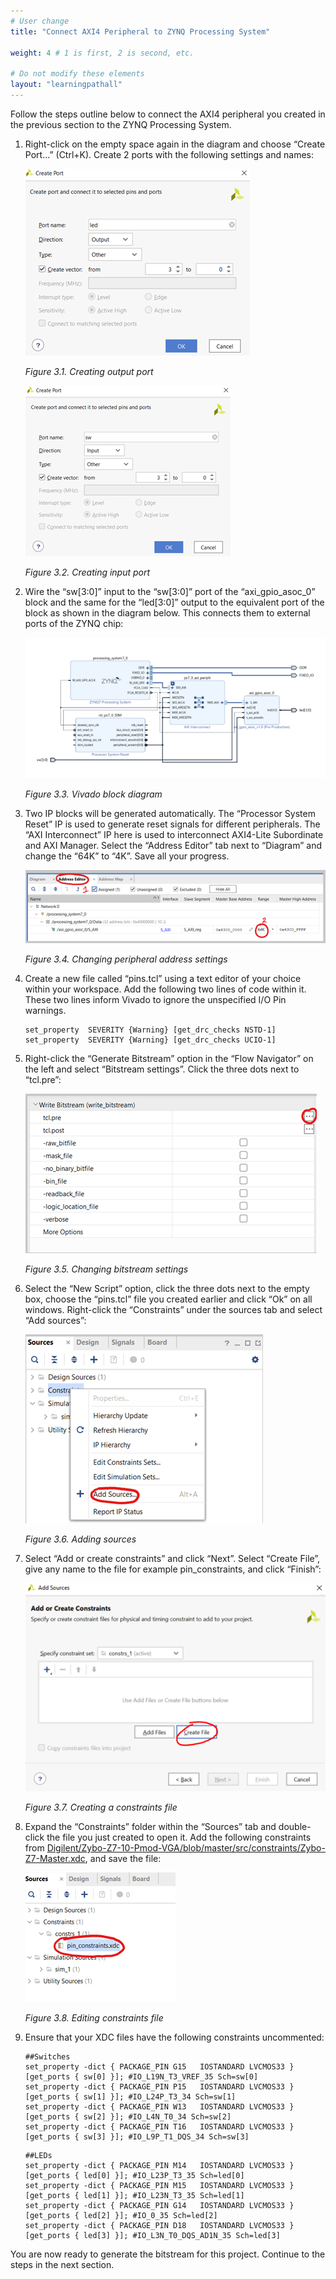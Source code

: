 ```yaml
---
# User change
title: "Connect AXI4 Peripheral to ZYNQ Processing System" 

weight: 4 # 1 is first, 2 is second, etc.

# Do not modify these elements
layout: "learningpathall"
---
```


Follow the steps outline below to connect the AXI4 peripheral you created in the previous section to the ZYNQ Processing System.

1. Right-click on the empty space again in the diagram and choose “Create Port...” (Ctrl+K). Create 2 ports with the following settings and names: 

    ![Creating output port](Images/Picture15.png) 

    *Figure 3.1. Creating output port*

    ![Creating input port](Images/Picture16.png) 

    *Figure 3.2. Creating input port*

2. Wire the “sw[3:0]” input to the “sw[3:0]” port of the “axi_gpio_asoc_0” block and the same for the “led[3:0]” output to the equivalent port of the block as shown in the diagram below. This connects them to external ports of the ZYNQ chip:

    ![Vivado block diagram](Images/Picture17.png) 

    *Figure 3.3. Vivado block diagram*

3. Two IP blocks will be generated automatically. The “Processor System Reset” IP is used to generate reset signals for different peripherals. The “AXI Interconnect” IP here is used to interconnect AXI4-Lite Subordinate and AXI Manager. Select the “Address Editor” tab next to “Diagram” and change the “64K” to “4K”. Save all your progress.

    ![Changing peripheral address settings](Images/Picture18.png) 

    *Figure 3.4. Changing peripheral address settings*

4. Create a new file called “pins.tcl” using a text editor of your choice within your workspace. Add the following two lines of code within it. These two lines inform Vivado to ignore the unspecified I/O Pin warnings.
    ```
    set_property  SEVERITY {Warning} [get_drc_checks NSTD-1]
    set_property  SEVERITY {Warning} [get_drc_checks UCIO-1]
    ```

5. Right-click the “Generate Bitstream” option in the “Flow Navigator” on the left and select “Bitstream settings”. Click the three dots next to “tcl.pre”:

    ![Changing bitstream settings](Images/Picture19.png) 

    *Figure 3.5. Changing bitstream settings*

6. Select the “New Script” option, click the three dots next to the empty box, choose the “pins.tcl” file you created earlier and click “Ok” on all windows.
Right-click the “Constraints” under the sources tab and select “Add sources”:

    ![Adding sources](Images/Picture20.png) 

    *Figure 3.6. Adding sources*

7. Select “Add or create constraints” and click “Next”. Select “Create File”, give any name to the file for example pin_constraints, and click “Finish”:

    ![Creating a constraints file](Images/Picture21.png) 

    *Figure 3.7. Creating a constraints file*

8. Expand the “Constraints” folder within the “Sources” tab and double-click the file you just created to open it. Add the following constraints from [Digilent/Zybo-Z7-10-Pmod-VGA/blob/master/src/constraints/Zybo-Z7-Master.xdc](https://github.com/Digilent/Zybo-Z7-10-Pmod-VGA/blob/master/src/constraints/Zybo-Z7-Master.xdc), and save the file: 

    ![Editing constraints file](Images/Picture22.png) 

    *Figure 3.8. Editing constraints file*

9. Ensure that your XDC files have the following constraints uncommented:

    ```
    ##Switches
    set_property -dict { PACKAGE_PIN G15   IOSTANDARD LVCMOS33 } [get_ports { sw[0] }]; #IO_L19N_T3_VREF_35 Sch=sw[0]
    set_property -dict { PACKAGE_PIN P15   IOSTANDARD LVCMOS33 } [get_ports { sw[1] }]; #IO_L24P_T3_34 Sch=sw[1]
    set_property -dict { PACKAGE_PIN W13   IOSTANDARD LVCMOS33 } [get_ports { sw[2] }]; #IO_L4N_T0_34 Sch=sw[2]
    set_property -dict { PACKAGE_PIN T16   IOSTANDARD LVCMOS33 } [get_ports { sw[3] }]; #IO_L9P_T1_DQS_34 Sch=sw[3]
    ```
    ```
    ##LEDs
    set_property -dict { PACKAGE_PIN M14   IOSTANDARD LVCMOS33 } [get_ports { led[0] }]; #IO_L23P_T3_35 Sch=led[0]
    set_property -dict { PACKAGE_PIN M15   IOSTANDARD LVCMOS33 } [get_ports { led[1] }]; #IO_L23N_T3_35 Sch=led[1]
    set_property -dict { PACKAGE_PIN G14   IOSTANDARD LVCMOS33 } [get_ports { led[2] }]; #IO_0_35 Sch=led[2]
    set_property -dict { PACKAGE_PIN D18   IOSTANDARD LVCMOS33 } [get_ports { led[3] }]; #IO_L3N_T0_DQS_AD1N_35 Sch=led[3]
    ```

You are now ready to generate the bitstream for this project. Continue to the steps in the next section.
